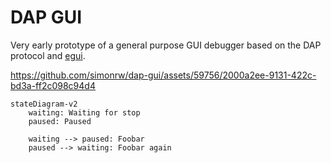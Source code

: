 # DAP GUI

Very early prototype of a general purpose GUI debugger based on the DAP protocol and [egui]([url](https://github.com/emilk/egui)).

https://github.com/simonrw/dap-gui/assets/59756/2000a2ee-9131-422c-bd3a-ff2c098c94d4

```mermaid
stateDiagram-v2
    waiting: Waiting for stop
    paused: Paused

    waiting --> paused: Foobar
    paused --> waiting: Foobar again
```







